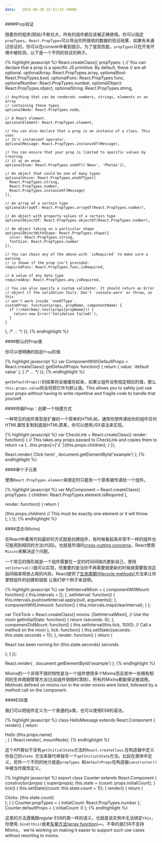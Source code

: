 ```yaml
---
date:   2015-06-30 16:51:33 +0800
---
```


####Prop验证

随着你的程序(网站)不断壮大，所有的组件都应该被正确使用。你可以指定```propTypes```。```React.PropTypes```可以导出你所接收的数据的验证结果，如果有未通过验证的，你可以在console中看到提示。为了提高性能，```propTypes```只在开发环境中被检测，以下是一个不同的验证的例子。

{% highlight javascript %}
React.createClass({
  propTypes: {
    // You can declare that a prop is a specific JS primitive. By default, these
    // are all optional.
    optionalArray: React.PropTypes.array,
    optionalBool: React.PropTypes.bool,
    optionalFunc: React.PropTypes.func,
    optionalNumber: React.PropTypes.number,
    optionalObject: React.PropTypes.object,
    optionalString: React.PropTypes.string,

    // Anything that can be rendered: numbers, strings, elements or an array
    // containing these types.
    optionalNode: React.PropTypes.node,

    // A React element.
    optionalElement: React.PropTypes.element,

    // You can also declare that a prop is an instance of a class. This uses
    // JS's instanceof operator.
    optionalMessage: React.PropTypes.instanceOf(Message),

    // You can ensure that your prop is limited to specific values by treating
    // it as an enum.
    optionalEnum: React.PropTypes.oneOf(['News', 'Photos']),

    // An object that could be one of many types
    optionalUnion: React.PropTypes.oneOfType([
      React.PropTypes.string,
      React.PropTypes.number,
      React.PropTypes.instanceOf(Message)
    ]),

    // An array of a certain type
    optionalArrayOf: React.PropTypes.arrayOf(React.PropTypes.number),

    // An object with property values of a certain type
    optionalObjectOf: React.PropTypes.objectOf(React.PropTypes.number),

    // An object taking on a particular shape
    optionalObjectWithShape: React.PropTypes.shape({
      color: React.PropTypes.string,
      fontSize: React.PropTypes.number
    }),

    // You can chain any of the above with `isRequired` to make sure a warning
    // is shown if the prop isn't provided.
    requiredFunc: React.PropTypes.func.isRequired,

    // A value of any data type
    requiredAny: React.PropTypes.any.isRequired,

    // You can also specify a custom validator. It should return an Error
    // object if the validation fails. Don't `console.warn` or throw, as this
    // won't work inside `oneOfType`.
    customProp: function(props, propName, componentName) {
      if (!/matchme/.test(props[propName])) {
        return new Error('Validation failed!');
      }
    }
  },
  /* ... */
});
{% endhighlight %}

####默认的Prop值

你可以很明确的指定```Prop```的值

{% highlight javascript %}
var ComponentWithDefaultProps = React.createClass({
  getDefaultProps: function() {
    return {
      value: 'default value'
    };
  }
  /* ... */
});
{% endhighlight %}

```getDefaultProps()```的结果将会被缓存起来，如果父组件没有规定相应的值，那么```this.props.value```将会将把它作为默认值。This allows you to safely just use your props without having to write repetitive and fragile code to handle that yourself.

####传输Prop：创建一个快捷方式

一种常见的组件类型是扩展的一个简单的HTML树。通常你想传递给你的组件任何HTML属性复制到底层HTML原素，你可以使用JSX语法来实现。

{% highlight javascript %}
var CheckLink = React.createClass({
  render: function() {
    // This takes any props passed to CheckLink and copies them to <a>
    return <a {...this.props}>{'√ '}{this.props.children}</a>;
  }
});

React.render(
  <CheckLink href="/checked.html">
    Click here!
  </CheckLink>,
  document.getElementById('example')
);
{% endhighlight %}

####单个子元素

使用```React.PropTypes.element```来绑定时只能有一个原素被传递给一个组件。

{% highlight javascript %}
var MyComponent = React.createClass({
  propTypes: {
    children: React.PropTypes.element.isRequired
  },

  render: function() {
    return (
      <div>
        {this.props.children} // This must be exactly one element or it will throw.
      </div>
    );
  }
});
{% endhighlight %}

####混合(Mixins)

在React中重用代码最好的方式就是创建组件，有时候看起来非常不一样的组件也可能用到相同的方法(代码)。也就是所谓的[cross-cutting concerns](https://en.wikipedia.org/wiki/Cross-cutting_concern)，React使用```Mixins```来解决这个问题。

一个常见的情形就是一个组件需要在一定的时间间隔内更新自己，使用```setInterval()```就可以实现，但重要的是当你不再需要做更新的时候就需要取消这段间隔来释放占用的内存。React提供了[生命周期(lifecycle methods)]()方法来让你掌控组件的创建和销毁
让我们举个例子来说明。

{% highlight javascript %}
var SetIntervalMixin = {
  componentWillMount: function() {
    this.intervals = [];
  },
  setInterval: function() {
    this.intervals.push(setInterval.apply(null, arguments));
  },
  componentWillUnmount: function() {
    this.intervals.map(clearInterval);
  }
};

var TickTock = React.createClass({
  mixins: [SetIntervalMixin], // Use the mixin
  getInitialState: function() {
    return {seconds: 0};
  },
  componentDidMount: function() {
    this.setInterval(this.tick, 1000); // Call a method on the mixin
  },
  tick: function() {
    this.setState({seconds: this.state.seconds + 1});
  },
  render: function() {
    return (
      <p>
        React has been running for {this.state.seconds} seconds.
      </p>
    );
  }
});

React.render(
  <TickTock />,
  document.getElementById('example')
);
{% endhighlight %}

Mixins的一个非常不错的特性是当一个组件使用多个Mixins而且其中一些拥有相同的生命周期管理方法(比如组件销毁时清除)，所有的Mixins都能保证被调用。Methods defined on mixins run in the order mixins were listed, followed by a method call on the component.

####ES6类

我们可以把组件定义为一个普通的js类，也可以使用ES6的语法。

{% highlight javascript %}
class HelloMessage extends React.Component {
  render() {
    return <div>Hello {this.props.name}</div>;
  }
}
React.render(<HelloMessage name="Sebastian" />, mountNode);
{% endhighlight %}

这个API类似于没有```getInitialState```方法的```React.createClass```.在构造器中定义你自己的```state ```方法来替代单独写一个```getInitialState```方法。比起在类体中定义，另外一个不同的地方就是```propTypes ```和```defaultProps```在构造器```constructor()```中被当作属性定义。

{% highlight javascript %}
export class Counter extends React.Component {
  constructor(props) {
    super(props);
    this.state = {count: props.initialCount};
  }
  tick() {
    this.setState({count: this.state.count + 1});
  }
  render() {
    return (
      <div onClick={this.tick.bind(this)}>
        Clicks: {this.state.count}
      </div>
    );
  }
}
Counter.propTypes = { initialCount: React.PropTypes.number };
Counter.defaultProps = { initialCount: 0 };
{% endhighlight %}

这里的方法遵循跟regular ES6的类一样的语义，也就是说实例中无法绑定```this```，你使用```.bind(this)```或者[矢量方法(array function)]()```=>```。不幸的是ES6不支持Mixins， we're working on making it easier to support such use cases without resorting to mixins.